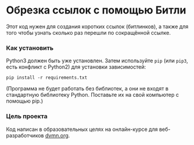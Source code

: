 # Обрезка ссылок с помощью Битли

Этот код нужен для создания коротких ссылок (битлинков), а также для того чтобы узнать сколько раз перешли по сокращённой ссылке.

### Как установить

Python3 должен быть уже установлен.
Затем используйте `pip` (или `pip3`, есть конфликт с Python2) для установки зависимостей:
```
pip install -r requirements.txt
```
(Программа не будет работать без библиотек, а они не входят в стандартную библиотеку Python. Поставьте их на свой компьютер с помощью pip.)

### Цель проекта

Код написан в образовательных целях на онлайн-курсе для веб-разработчиков [dvmn.org](https://dvmn.org/).
